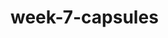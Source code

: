 # week-7-capsules

<!--
    // row.innerHTML = `
    // <div>${studentRowData[0]}</td>
    // <div><input data-type value="${studentRowData[1]}"></div>
    // <div><input class="a" value="${studentRowData[2]}"></div>
    // <div><input class="a" value="${studentRowData[3]}"></div>
    // <div><input class="a" value="${studentRowData[4]}"></div>
    // <div><input  class="a" value="${studentRowData[5]}"></div>
    // <div><input class="a" value="${studentRowData[6]}"></div>
    // <div><input  class="a" value="${studentRowData[7]}"></div>
    // <button class="btn-i"><i class="far fa-times-circle del"></i></button>
    // <button href="#" class="btn-i"><i class="far fa-check-circle acc"></i></button>`; -->
